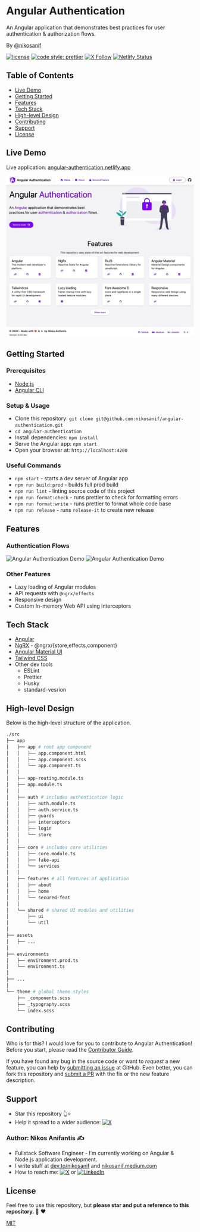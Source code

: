 # Angular Authentication

An Angular application that demonstrates best practices for user authentication & authorization flows.

By [@nikosanif](https://x.com/nikosanif)

[![license](https://img.shields.io/github/license/nikosanif/angular-authentication.svg)](https://github.com/nikosanif/angular-authentication/blob/main/LICENSE)
[![code style: prettier](https://img.shields.io/badge/code_style-prettier-ff69b4.svg)](https://github.com/prettier/prettier)
[![X Follow](https://img.shields.io/twitter/follow/nikosanif.svg?style=social&label=Follow)](https://x.com/nikosanif)
[![Netlify Status](https://api.netlify.com/api/v1/badges/4c9d2c63-d481-486a-996c-8451443ac9d6/deploy-status)](https://app.netlify.com/sites/angular-authentication/deploys)

## Table of Contents

- [Live Demo](#live-demo)
- [Getting Started](#getting-started)
- [Features](#features)
- [Tech Stack](#tech-stack)
- [High-level Design](#high-level-design)
- [Contributing](#contributing)
- [Support](#support)
- [License](#license)

## Live Demo

Live application: [angular-authentication.netlify.app](https://angular-authentication.netlify.app/)

![Angular Authentication Demo](https://raw.githubusercontent.com/nikosanif/angular-authentication/main/meta/app-demo.gif)

## Getting Started

### Prerequisites

- [Node.js](https://nodejs.org/en/)
- [Angular CLI](https://angular.io/cli)

### Setup & Usage

- Clone this repository: `git clone git@github.com:nikosanif/angular-authentication.git`
- `cd angular-authentication`
- Install dependencies: `npm install`
- Serve the Angular app: `npm start`
- Open your browser at: `http://localhost:4200`

### Useful Commands

- `npm start` - starts a dev server of Angular app
- `npm run build:prod` - builds full prod build
- `npm run lint` - linting source code of this project
- `npm run format:check` - runs prettier to check for formatting errors
- `npm run format:write` - runs prettier to format whole code base
- `npm run release` - runs `release-it` to create new release

## Features

### Authentication Flows

![Angular Authentication Demo](https://raw.githubusercontent.com/nikosanif/angular-authentication/main/meta/auth-init-flow.png)
![Angular Authentication Demo](https://raw.githubusercontent.com/nikosanif/angular-authentication/main/meta/auth-login-flow.png)

### Other Features

- Lazy loading of Angular modules
- API requests with `@ngrx/effects`
- Responsive design
- Custom In-memory Web API using interceptors

## Tech Stack

- [Angular](https://angular.io/)
- [NgRX](https://ngrx.io/) - @ngrx/{store,effects,component}
- [Angular Material UI](https://material.angular.io/)
- [Tailwind CSS](https://tailwindcss.com/)
- Other dev tools
  - ESLint
  - Prettier
  - Husky
  - standard-vesrion

## High-level Design

Below is the high-level structure of the application.

```sh
./src
├── app
│   ├── app # root app component
│   │   ├── app.component.html
│   │   ├── app.component.scss
│   │   └── app.component.ts
│   │
│   ├── app-routing.module.ts
│   ├── app.module.ts
│   │
│   ├── auth # includes authentication logic
│   │   ├── auth.module.ts
│   │   ├── auth.service.ts
│   │   ├── guards
│   │   ├── interceptors
│   │   ├── login
│   │   └── store
│   │
│   ├── core # includes core utilities
│   │   ├── core.module.ts
│   │   ├── fake-api
│   │   └── services
│   │
│   ├── features # all features of application
│   │   ├── about
│   │   ├── home
│   │   └── secured-feat
│   │
│   └── shared # shared UI modules and utilities
│       ├── ui
│       └── util
│
├── assets
│   ├── ...
│
├── environments
│   ├── environment.prod.ts
│   └── environment.ts
│
├── ...
│
└── theme # global theme styles
    ├── _components.scss
    ├── _typography.scss
    └── index.scss
```

## Contributing

Who is for this? I would love for you to contribute to Angular Authentication! Before you start, please read the [Contributor Guide](https://github.com/nikosanif/angular-authentication/blob/main/CONTRIBUTING.md).

If you have found any bug in the source code or want to _request_ a new feature, you can help by [submitting an issue](https://github.com/nikosanif/angular-authentication/issues/new/choose) at GitHub. Even better, you can fork this repository and [submit a PR](https://github.com/nikosanif/angular-authentication/compare) with the fix or the new feature description.

## Support

- Star this repository 👆⭐️
- Help it spread to a wider audience: [![X](https://img.shields.io/twitter/url/https/x.com/nikosanif.svg?style=social&label=Tweet)](https://x.com/intent/tweet?text=An%20Angular%20application%20that%20demonstrates%20best%20practices%20for%20user%20authentication%20and%20authorization%20flows.%0A%0A%40nikosanif%20%0A%F0%9F%94%97%20https%3A%2F%2Fgithub.com%2Fnikosanif%2Fangular-authentication%0A%0A&hashtags=Angular,NgRx,MDX,tailwindcss,ngAuth)

### Author: Nikos Anifantis ✍️

- Fullstack Software Engineer - I’m currently working on Angular & Node.js application development.
- I write stuff at [dev.to/nikosanif](https://dev.to/nikosanif) and [nikosanif.medium.com](https://nikosanif.medium.com/)
- How to reach me: [![X](https://img.shields.io/twitter/url/https/x.com/nikosanif.svg?style=social&label=Follow%20nikosanif)](https://x.com/nikosanif) or [![LinkedIn](https://img.shields.io/badge/LinkedIn-blue?style=social&style=flat&logo=linkedin&labelColor=blue&label=Connect%20Nikos%20Anifantis)](https://www.linkedin.com/in/nikosanifantis/)

## License

Feel free to use this repository, but **please star and put a reference to this repository.** :pray: :heart:

[MIT](https://opensource.org/licenses/MIT)
